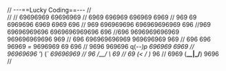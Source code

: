 //                ---==Lucky Coding==---
//                         
//
//       69696969                         69696969
//    6969    696969                   696969    6969
//  969    69  6969696               6969  6969     696
// 969        696969696             696969696969     696
//969        69696969696           6969696969696      696
//696      9696969696969           969696969696       969
// 696     696969696969             969696969        969
//  696     696  96969      _=_      9696969  69    696
//    9696    969696      q(-_-)p      696969    6969
//       96969696         '_) (_`         69696969
//          96            /__/  \            69
//          69          _(<_   / )_          96
//         6969        (__\_\_|_/__)        9696
//